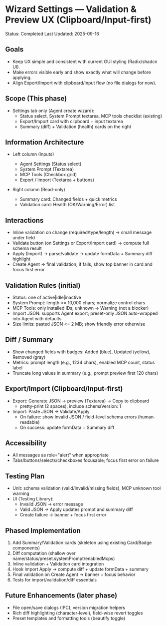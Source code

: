 # Wizard Settings — Validation & Preview UX (Clipboard/Input-first)

Status: Completed
Last Updated: 2025-09-16

## Goals

- Keep UX simple and consistent with current GUI styling (Radix/shadcn UI).
- Make errors visible early and show exactly what will change before applying.
- Align Export/Import with clipboard/input flow (no file dialogs for now).

## Scope (This phase)

- Settings tab only (Agent create wizard):
  - Status select, System Prompt textarea, MCP tools checklist (existing)
  - Export/Import card with clipboard + input textarea
  - Summary (diff) + Validation (health) cards on the right

## Information Architecture

- Left column (Inputs)
  - Agent Settings (Status select)
  - System Prompt (Textarea)
  - MCP Tools (Checkbox grid)
  - Export / Import (Textarea + buttons)

- Right column (Read-only)
  - Summary card: Changed fields + quick metrics
  - Validation card: Health (OK/Warning/Error) list

## Interactions

- Inline validation on change (required/type/length) → small message under field
- Validate button (on Settings or Export/Import card) → compute full schema result
- Apply (Import) → parse/validate → update formData + Summary diff highlight
- Create Agent → final validation; if fails, show top banner in card and focus first error

## Validation Rules (initial)

- Status: one of active|idle|inactive
- System Prompt: length <= 10,000 chars; normalize control chars
- MCP Tools: only installed IDs; unknown → Warning (not a blocker)
- Import JSON: supports Agent export; preset-only JSON auto-wrapped into Agent with defaults
- Size limits: pasted JSON <= 2 MB; show friendly error otherwise

## Diff / Summary

- Show changed fields with badges: Added (blue), Updated (yellow), Removed (gray)
- Metrics: prompt length (e.g., 1234 chars), enabled MCP count, status label
- Truncate long values in summary (e.g., prompt preview first 120 chars)

## Export/Import (Clipboard/Input-first)

- Export: Generate JSON → preview (Textarea) → Copy to clipboard
  - pretty-print (2 spaces), include schemaVersion: 1
- Import: Paste JSON → Validate/Apply
  - On failure: show Invalid JSON / field-level schema errors (human-readable)
  - On success: update formData + Summary diff

## Accessibility

- All messages as role="alert" when appropriate
- Tabs/buttons/selects/checkboxes focusable; focus first error on failure

## Testing Plan

- Unit: schema validation (valid/invalid/missing fields), MCP unknown tool warning
- UI (Testing Library):
  - Invalid JSON → error message
  - Valid JSON → Apply updates prompt and summary diff
  - Create failure → banner + focus first error

## Phased Implementation

1. Add Summary/Validation cards (skeleton using existing Card/Badge components)
2. Diff computation (shallow over name/status/preset.systemPrompt/enabledMcps)
3. Inline validation + Validation card integration
4. Hook Import Apply → compute diff + update formData + summary
5. Final validation on Create Agent → banner + focus behavior
6. Tests for import/validation/diff essentials

## Future Enhancements (later phase)

- File open/save dialogs (IPC), version migration helpers
- Rich diff highlighting (character-level), field-wise revert toggles
- Preset templates and formatting tools (beautify toggle)
